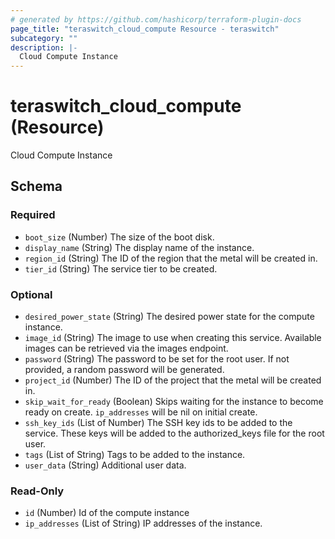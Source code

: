 ```yaml
---
# generated by https://github.com/hashicorp/terraform-plugin-docs
page_title: "teraswitch_cloud_compute Resource - teraswitch"
subcategory: ""
description: |-
  Cloud Compute Instance
---
```


# teraswitch_cloud_compute (Resource)

Cloud Compute Instance



<!-- schema generated by tfplugindocs -->
## Schema

### Required

- `boot_size` (Number) The size of the boot disk.
- `display_name` (String) The display name of the instance.
- `region_id` (String) The ID of the region that the metal will be created in.
- `tier_id` (String) The service tier to be created.

### Optional

- `desired_power_state` (String) The desired power state for the compute instance.
- `image_id` (String) The image to use when creating this service. Available images can be retrieved via the images endpoint.
- `password` (String) The password to be set for the root user. If not provided, a random password will be generated.
- `project_id` (Number) The ID of the project that the metal will be created in.
- `skip_wait_for_ready` (Boolean) Skips waiting for the instance to become ready on create. `ip_addresses` will be nil on initial create.
- `ssh_key_ids` (List of Number) The SSH key ids to be added to the service. These keys will be added to the authorized_keys file for the root user.
- `tags` (List of String) Tags to be added to the instance.
- `user_data` (String) Additional user data.

### Read-Only

- `id` (Number) Id of the compute instance
- `ip_addresses` (List of String) IP addresses of the instance.
